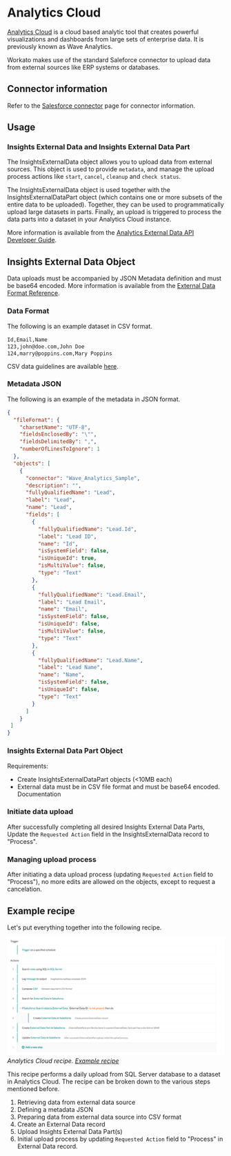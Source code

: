 # Analytics Cloud
[Analytics Cloud](https://www.salesforce.com/products/einstein-analytics/features/) is a cloud based analytic tool that creates powerful visualizations and dashboards from large sets of enterprise data. It is previously known as Wave Analytics.

Workato makes use of the standard Saleforce connector to upload data from external sources like ERP systems or databases.

## Connector information
Refer to the [Salesforce connector](salesforce.md) page for connector information.

## Usage

### Insights External Data and Insights External Data Part
The InsightsExternalData object allows you to upload data from external sources. This object is used to provide `metadata`, and manage the upload process actions like `start`, `cancel`, `cleanup` and `check status`.

The InsightsExternalData object is used together with the InsightsExternalDataPart object (which contains one or more subsets of the entire data to be uploaded). Together, they can be used to programmatically upload large datasets in parts. Finally, an upload is triggered to process the data parts into a dataset in your Analytics Cloud instance.

More information is available from the [Analytics External Data API Developer Guide](https://developer.salesforce.com/docs/atlas.en-us.bi_dev_guide_ext_data.meta/bi_dev_guide_ext_data/bi_ext_data_object_externaldatapart.htm).

## Insights External Data Object
Data uploads must be accompanied by JSON Metadata definition and must be base64 encoded. More information is available from the [External Data Format Reference](https://developer.salesforce.com/docs/atlas.en-us.206.0.bi_dev_guide_ext_data_format.meta/bi_dev_guide_ext_data_format/bi_ext_data_schema_reference.htm).

### Data Format
The following is an example dataset in CSV format.

```csv
Id,Email,Name
123,john@doe.com,John Doe
124,marry@poppins.com,Mary Poppins
```

CSV data guidelines are available [here](https://developer.salesforce.com/docs/atlas.en-us.206.0.bi_dev_guide_ext_data_format.meta/bi_dev_guide_ext_data_format/bi_ext_data_schema_overview.htm).

### Metadata JSON
The following is an example of the metadata in JSON format.

```json
{
  "fileFormat": {
    "charsetName": "UTF-8",
    "fieldsEnclosedBy": "\"",
    "fieldsDelimitedBy": ",",
    "numberOfLinesToIgnore": 1
  },
  "objects": [
    {
      "connector": "Wave_Analytics_Sample",
      "description": "",
      "fullyQualifiedName": "Lead",
      "label": "Lead",
      "name": "Lead",
      "fields": [
        {
          "fullyQualifiedName": "Lead.Id",
          "label": "Lead ID",
          "name": "Id",
          "isSystemField": false,
          "isUniqueId": true,
          "isMultiValue": false,
          "type": "Text"
        },
        {
          "fullyQualifiedName": "Lead.Email",
          "label": "Lead Email",
          "name": "Email",
          "isSystemField": false,
          "isUniqueId": false,
          "isMultiValue": false,
          "type": "Text"
        },
        {
          "fullyQualifiedName": "Lead.Name",
          "label": "Lead Name",
          "name": "Name",
          "isSystemField": false,
          "isUniqueId": false,
          "type": "Text"
        }
      ]
    }
 ]
}

```

### Insights External Data Part Object

Requirements:
- Create InsightsExternalDataPart objects (<10MB each)
- External data must be in CSV file format and must be base64 encoded. Documentation

### Initiate data upload
After successfully completing all desired Insights External Data Parts, Update the `Requested Action` field in the InsightsExternalData record to "Process".

### Managing upload process
After initiating a data upload process (updating `Requested Action` field to "Process"), no more edits are allowed on the objects, except to request a cancelation.

## Example recipe
Let's put everything together into the following recipe.

![Analytics Cloud sample recipe](/assets/images/analytics_cloud/analytics-cloud-sample-recipe.png)
*Analytics Cloud recipe. [Example recipe](https://www.workato.com/recipes/607500)*

This recipe performs a daily upload from SQL Server database to a dataset in Analytics Cloud. The recipe can be broken down to the various steps mentioned before.
1. Retrieving data from external data source
2. Defining a metadata JSON
3. Preparing data from external data source into CSV format
4. Create an External Data record
5. Upload Insights External Data Part(s)
6. Initial upload process by updating `Requested Action` field to "Process" in External Data record.
